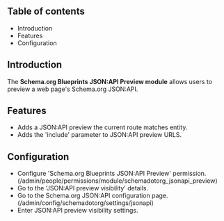 Table of contents
-----------------

* Introduction
* Features
* Configuration


Introduction
------------

The **Schema.org Blueprints JSON:API Preview module** allows users to preview 
a web page's Schema.org JSON:API.


Features
--------

- Adds a JSON:API preview the current route matches entity.
- Adds the 'include' parameter to JSON:API preview URLS.

  
Configuration
-------------

- Configure 'Schema.org Blueprints JSON:API Preview' permission.  
  (/admin/people/permissions/module/schemadotorg\_jsonapi\_preview)
- Go to the 'JSON:API preview visibility' details.
- Go to the Schema.org JSON:API configuration page.  
  (/admin/config/schemadotorg/settings/jsonapi)
- Enter JSON:API preview visibility settings.
